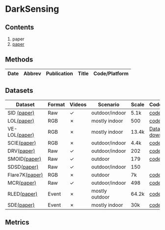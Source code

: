 # DarkSensing 
## Contents
1. paper
2. [paper](https://github.com/Li-Chongyi/Lighting-the-Darkness-in-the-Deep-Learning-Era-Open/tree/main)

## Methods
|Date|Abbrev|Publication|Title|Code/Platform|
|---|---|---|---|---|

## Datasets
|Dataset|Format|Videos|Scenario|Scale|Code/Platform|
|---|---|---|---|---|---|
|SID [(paper)](https://openaccess.thecvf.com/content_cvpr_2018/papers/Chen_Learning_to_See_CVPR_2018_paper.pdf)|Raw|✓|outdoor/indoor|5.1k|[code](https://github.com/cchen156/Learning-to-See-in-the-Dark)|
|LOL[(paper)](https://arxiv.org/pdf/1808.04560)|RGB|✗|mostly indoor|500|[code](https://github.com/weichen582/RetinexNet)|
|VE-LOL[(paper)](https://link.springer.com/article/10.1007/s11263-020-01418-8)|RGB|✗|mostly indoor|13.4k|[Dataset download](https://flyywh.github.io/IJCV2021LowLight_VELOL/)|
|SCIE[(paper)](https://www4.comp.polyu.edu.hk/~cslzhang/paper/SICE.pdf)|RGB|✗|outdoor/indoor|4.4k|[code](https://github.com/csjcai/SICE)|
|DRV[(paper)](https://openaccess.thecvf.com/content_ICCV_2019/papers/Chen_Seeing_Motion_in_the_Dark_ICCV_2019_paper.pdf)|Raw|✓|outdoor/indoor|202|[code](https://github.com/cchen156/Seeing-Motion-in-the-Dark)|
|SMOID[(paper)](https://openaccess.thecvf.com/content_ICCV_2019/papers/Jiang_Learning_to_See_Moving_Objects_in_the_Dark_ICCV_2019_paper.pdf)|Raw|✓|outdoor|179|[code](https://github.com/MichaelHYJiang/Learning-to-See-Moving-Objects-in-the-Dark)|
|SDSD[(paper)](https://www.ecva.net/papers/eccv_2020/papers_ECCV/papers/123630647.pdf)|Raw|✓|outdoor/indoor|150||
|Flare7K[(paper)](https://arxiv.org/pdf/2210.06570)|RGB|✗|outdoor|7k|[code](https://github.com/ykdai/Flare7K)|
|MCR[(paper)](https://openaccess.thecvf.com/content/CVPR2022/papers/Dong_Abandoning_the_Bayer-Filter_To_See_in_the_Dark_CVPR_2022_paper.pdf)|Raw|✓|outdoor/indoor|498|[code](https://github.com/TCL-AILab/Abandon_Bayer-Filter_See_in_the_Dark)|
|RLED[(paper)](https://arxiv.org/pdf/2404.11884)|Event|✗|mostly outdoor|64.2k|[code](https://github.com/Liu-haoyue/NER-Net)|
|SDE[(paper)](https://openaccess.thecvf.com/content/CVPR2024/papers/Liang_Towards_Robust_Event-guided_Low-Light_Image_Enhancement_A_Large-Scale_Real-World_Event-Image_CVPR_2024_paper.pdf)|Event|✗|mostly indoor|30k|[code](https://github.com/EthanLiang99/EvLight)|

## Metrics
